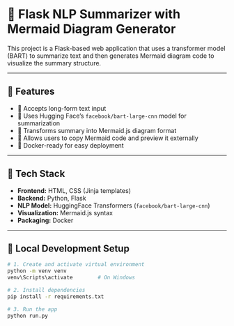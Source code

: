 # 🧠 Flask NLP Summarizer with Mermaid Diagram Generator

This project is a Flask-based web application that uses a transformer model (BART) to summarize text and then generates Mermaid diagram code to visualize the summary structure.

---

## 🚀 Features

- 📄 Accepts long-form text input
- 🤖 Uses Hugging Face’s `facebook/bart-large-cnn` model for summarization
- 🔁 Transforms summary into Mermaid.js diagram format
- 🧾 Allows users to copy Mermaid code and preview it externally
- 🐳 Docker-ready for easy deployment

---

## 🧱 Tech Stack

- **Frontend:** HTML, CSS (Jinja templates)
- **Backend:** Python, Flask
- **NLP Model:** HuggingFace Transformers (`facebook/bart-large-cnn`)
- **Visualization:** Mermaid.js syntax
- **Packaging:** Docker

---

## 🧪 Local Development Setup

```bash
# 1. Create and activate virtual environment
python -m venv venv
venv\Scripts\activate        # On Windows

# 2. Install dependencies
pip install -r requirements.txt

# 3. Run the app
python run.py
